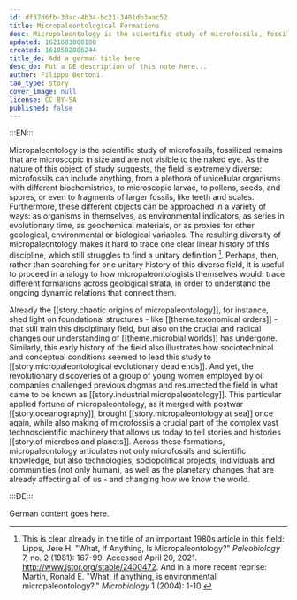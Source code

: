 ```yaml
---
id: df37d6fb-33ac-4b34-bc21-3401db3aac52
title: Micropaleontological Formations
desc: Micropaleontology is the scientific study of microfossils, fossils that are microscopic in size and therefore are not visible to the naked eye. As the nature of this object of study suggests, the field is extremely diverse and dynamic; tracing its history is akin to the work of micropaleontologists. Like these scientists as they study seemingly static geological strata and formations to understand the complex dynamics constantly shaping and reshaping our planet, to understand the history of this discipline, we need to grasp the dynamics of its stratifications over time. 
updated: 1621603000100
created: 1618502886244
title_de: Add a german title here
desc_de: Put a DE description of this note here...
author: Filippo Bertoni.
tao_type: story
cover_image: null
license: CC BY-SA
published: false
---
```


:::EN:::

Micropaleontology is the scientific study of microfossils, fossilized remains that are microscopic in size and are not visible to the naked eye. As the nature of this object of study suggests, the field is extremely diverse: microfossils can include anything, from a plethora of unicellular organisms with different biochemistries, to microscopic larvae, to pollens, seeds, and spores, or even to fragments of larger fossils, like teeth and scales. Furthermore, these different objects can be approached in a variety of ways: as organisms in themselves, as environmental indicators, as series in evolutionary time, as geochemical materials, or as proxies for other geological, environmental or biological variables. The resulting diversity of micropaleontology makes it hard to trace one clear linear history of this discipline, which still struggles to find a unitary definition [^micropaleontology1]. Perhaps, then, rather than searching for one unitary history of this diverse field, it is useful to proceed in analogy to how micropaleontologists themselves would: trace different formations across geological strata, in order to understand the ongoing dynamic relations that connect them.

Already the [[story.chaotic origins of micropaleontology]], for instance, shed light on foundational structures - like [[theme.taxonomical orders]] - that still train this disciplinary field, but also on the crucial and radical changes our understanding of [[theme.microbial worlds]] has undergone. Similarly, this early history of the field also illustrates how sociotechnical and conceptual conditions seemed to lead this study to [[story.micropaleontological evolutionary dead ends]]. And yet, the revolutionary discoveries of a group of young women employed by oil companies challenged previous dogmas and resurrected the field in what came to be known as [[story.industrial micropaleontology]]. This particular applied fortune of micropaleontology, as it merged with postwar [[story.oceanography]], brought [[story.micropaleontology at sea]] once again, while also making of microfossils a crucial part of the complex vast technoscientific machinery that allows us today to tell stories and histories [[story.of microbes and planets]]. Across these formations, micropaleontology articulates not only microfossils and scientific knowledge, but also technologies, sociopolitical projects, individuals and communities (not only human), as well as the planetary changes that are already affecting all of us - and changing how we know the world.

[^micropaleontology1]: This is clear already in the title of an important 1980s article in this field: Lipps, Jere H. "What, If Anything, Is Micropaleontology?" _Paleobiology_ 7, no. 2 (1981): 167-99. Accessed April 20, 2021. http://www.jstor.org/stable/2400472. And in a more recent reprise: Martin, Ronald E. "What, if anything, is environmental micropaleontology?." _Microbiology_ 1 (2004): 1-10.





:::DE:::

German content goes here.
